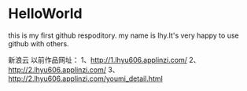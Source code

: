 # HelloWorld
this is my first github respoditory.
my name is lhy.It's very happy to use github with others.

新浪云 以前作品网址：
	1、http://1.lhyu606.applinzi.com/
	2、http://2.lhyu606.applinzi.com/
	3、http://2.lhyu606.applinzi.com/youmi_detail.html
#
